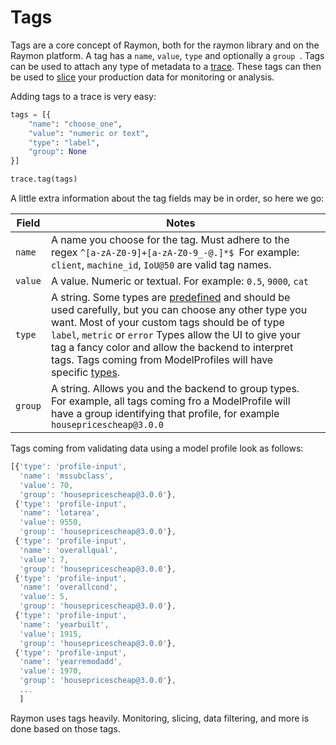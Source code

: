 # Tags



Tags are a core concept of Raymon, both for the raymon library and on the Raymon platform. A tag has a `name`, `value`, `type` and optionally a `group `. Tags can be used to attach any type of metadata to a [trace](untitled.md). These tags can then be used to [slice](slices.md) your production data for monitoring or analysis.

Adding tags to a trace is very easy:

```python
tags = [{
    "name": "choose_one",
    "value": "numeric or text",
    "type": "label",
    "group": None
}]

trace.tag(tags)
```

A little extra information about the tag fields may be in order, so here we go:

| Field   | Notes                                                                                                                                                                                                                                                                                                                                                                                     |   |
| ------- | ----------------------------------------------------------------------------------------------------------------------------------------------------------------------------------------------------------------------------------------------------------------------------------------------------------------------------------------------------------------------------------------- | - |
| `name`  | A name you choose for the tag. Must adhere to the regex `^[a-zA-Z0-9]+[a-zA-Z0-9_-@.]*$ `For example: `client`, `machine_id`, `IoU@50` are valid tag names.                                                                                                                                                                                                                               |   |
| `value` | A value. Numeric or textual. For example: `0.5`, `9000`, `cat`                                                                                                                                                                                                                                                                                                                            |   |
| `type`  | A string. Some types are [predefined](../../raymon/tags.py) and should be used carefully, but you can choose any other type you want. Most of your custom tags should be of type `label`, `metric` or `error` Types allow the UI to give your tag a fancy color and allow the backend to interpret tags. Tags coming from ModelProfiles will have specific [types](../../raymon/tags.py). |   |
| `group` | A string. Allows you and the backend to group types. For example, all tags coming fro a ModelProfile will have a group identifying that profile, for example `housepricescheap@3.0.0`                                                                                                                                                                                                     |   |

Tags coming from validating data using a model profile look as follows:

```javascript
[{'type': 'profile-input',
  'name': 'mssubclass',
  'value': 70,
  'group': 'housepricescheap@3.0.0'},
 {'type': 'profile-input',
  'name': 'lotarea',
  'value': 9550,
  'group': 'housepricescheap@3.0.0'},
 {'type': 'profile-input',
  'name': 'overallqual',
  'value': 7,
  'group': 'housepricescheap@3.0.0'},
 {'type': 'profile-input',
  'name': 'overallcond',
  'value': 5,
  'group': 'housepricescheap@3.0.0'},
 {'type': 'profile-input',
  'name': 'yearbuilt',
  'value': 1915,
  'group': 'housepricescheap@3.0.0'},
 {'type': 'profile-input',
  'name': 'yearremodadd',
  'value': 1970,
  'group': 'housepricescheap@3.0.0'},
  ...
  ]
```

Raymon uses tags heavily. Monitoring, slicing, data filtering, and more is done based on those tags.&#x20;

